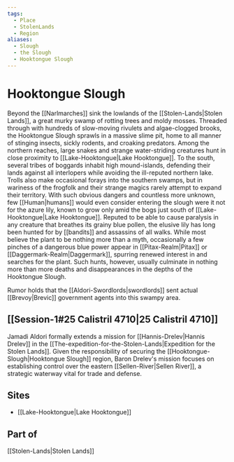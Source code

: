 ```yaml
---
tags:
  - Place
  - StolenLands
  - Region
aliases:
  - Slough
  - the Slough
  - Hooktongue Slough
---
```

# Hooktongue Slough
Beyond the [[Narlmarches]] sink the lowlands of the [[Stolen-Lands|Stolen Lands]], a great murky swamp of rotting trees and moldy mosses. Threaded through with hundreds of slow-moving rivulets and algae-clogged brooks, the Hooktongue Slough sprawls in a massive slime pit, home to all manner of stinging insects, sickly rodents, and croaking predators. Among the northern reaches, large snakes and strange water-striding creatures hunt in close proximity to [[Lake-Hooktongue|Lake Hooktongue]]. To the south, several tribes of boggards inhabit high mound-islands, defending their lands against all interlopers while avoiding the ill-reputed northern lake. Trolls also make occasional forays into the southern swamps, but in wariness of the frogfolk and their strange magics rarely attempt to expand their territory. With such obvious dangers and countless more unknown, few [[Human|humans]] would even consider entering the slough were it not for the azure lily, known to grow only amid the bogs just south of [[Lake-Hooktongue|Lake Hooktongue]]. Reputed to be able to cause paralysis in any creature that breathes its grainy blue pollen, the elusive lily has long been hunted for by [[bandits]] and assassins of all walks. While most believe the plant to be nothing more than a myth, occasionally a few pinches of a dangerous blue power appear in [[Pitax-Realm|Pitax]] or [[Daggermark-Realm|Daggermark]], spurring renewed interest in and searches for the plant. Such hunts, however, usually culminate in nothing more than more deaths and disappearances in the depths of the Hooktongue Slough.

Rumor holds that the [[Aldori-Swordlords|swordlords]] sent actual [[Brevoy|Brevic]] government agents into this swampy area.

## [[Session-1#25 Calistril 4710|25 Calistril 4710]]
Jamadi Aldori formally extends a mission for [[Hannis-Drelev|Hannis Drelev]] in the [[The-expedition-for-the-Stolen-Lands|Expedition for the Stolen Lands]]. Given the responsibility of securing the [[Hooktongue-Slough|Hooktongue Slough]] region, Baron Drelev's mission focuses on establishing control over the eastern [[Sellen-River|Sellen River]], a strategic waterway vital for trade and defense.
## Sites
* [[Lake-Hooktongue|Lake Hooktongue]]
## Part of
[[Stolen-Lands|Stolen Lands]]